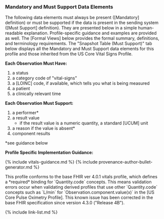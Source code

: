
### Mandatory and Must Support Data Elements

The following data elements must always be present ([Mandatory] definition) or must be supported if the data is present in the sending system ([Must Support] definition). They are presented below in a simple human-readable explanation. Profile-specific guidance and examples are provided as well. The [Formal Views] below provides the formal summary, definitions, and terminology requirements. The "Snapshot Table (Must Support)" tab below displays all the Mandatory and Must Support data elements for this profile and those inherited from the US Core Vital Signs Profile.

**Each Observation Must Have:**

1. a status
1. a category code of "vital-signs"
1. a [LOINC] code, if available, which tells you what is being measured
1. a patient
1. a clinically relevant time

**Each Observation Must Support:**

1. a performer*
2. a result value
    - if the result value is a numeric quantity, a standard [UCUM] unit
3. a reason if the value is absent*
4. component results

*see guidance below

**Profile Specific Implementation Guidance:**

{% include vitals-guidance.md %}
{% include provenance-author-bullet-generator.md %}

<div class="stu-note" markdown="1">
This profile conforms to the base FHIR ver 4.0.1 vitals profile, which defines a *required* binding for `Quantity.code` concepts. This means validation errors occur when validating derived profiles that use other `Quantity.code` concepts such as `L/min` for `Observation.component.value(x)` in the [US Core Pulse Oximetry Profile]. This known issue has been corrected in the base FHIR specification since version 4.3.0 ("Release 4B").
</div><!-- stu-note -->



{% include link-list.md %}
